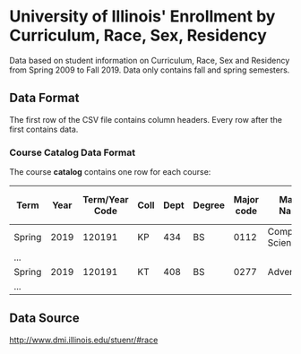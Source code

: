 
# University of Illinois' Enrollment by Curriculum, Race, Sex, Residency 

Data based on student information on Curriculum, Race, Sex and Residency from Spring 2009 to Fall 2019. Data only contains fall and spring semesters.

## Data Format

The first row of the CSV file contains column headers.  Every row after the first contains data. 

### Course Catalog Data Format

The course **catalog** contains one row for each course:

| Term | Year | Term/Year Code | Coll	| Dept | Degree	| Major code | Major Name | Conc code	| Concentration Name (if any) | Total | Men	| Women	| Unknown	| Caucasian	| Asian American	| African American | Hispanic	| Native American	| Hawaiian/Pacific Isl | Multiracial | International | Unknown | All African American | All Native American	| All Hawaiian/ Pac Isl	| All Asian	| Illinois | Non-Illinois	| Academic Program Code |
| -------- | -------- | -------- | -------- | -------- | -------- | -------- | -------- | -------- | -------- | -------- | -------- | -------- | -------- | -------- | -------- | -------- | -------- | -------- | -------- | -------- | -------- | -------- | -------- | -------- | -------- | -------- | -------- | -------- | -------- |
| Spring	| 2019	| 120191 | KP |	434 |	BS |	0112 | Computer Science | |	| 973 |	681 |	292	| 0	| 256	| 382	| 21 | 43 | 1 | 0 |34 |	221 |	15 | 29 |	5	| 3 |	413 |	502 |	471	| 10KP0112BS |  |
| ... |
| Spring | 2019	| 120191 |	KT |	408 |	BS |	0277 |	Advertising | | | 652	| 207	| 445	| 0	| 428	| 60	| 35	| 55	| 0	| 0	| 24 |	47 | 3	| 43 | 6	| 4	| 77	| 580	| 72	| 10KT0277BS| |
| ... |


 

## Data Source

http://www.dmi.illinois.edu/stuenr/#race
